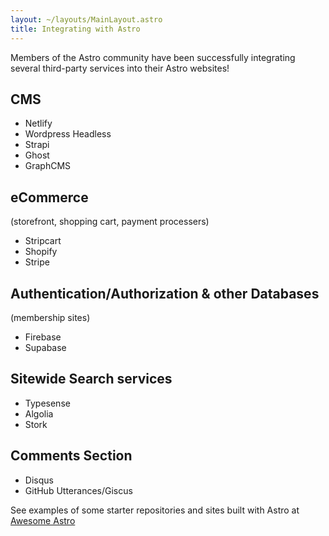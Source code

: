 ```yaml
---
layout: ~/layouts/MainLayout.astro
title: Integrating with Astro
---
```


Members of the Astro community have been successfully integrating several third-party services into their Astro websites!

## CMS

- Netlify
- Wordpress Headless
- Strapi
- Ghost
- GraphCMS

## eCommerce
(storefront, shopping cart, payment processers)

- Stripcart
- Shopify
- Stripe

## Authentication/Authorization & other Databases
(membership sites)

- Firebase
- Supabase

## Sitewide Search services

- Typesense
- Algolia
- Stork

## Comments Section

- Disqus
- GitHub Utterances/Giscus

See examples of some starter repositories and sites built with Astro at [Awesome Astro](https://github.com/one-aalam/awesome-astro#%E2%84%B9%EF%B8%8F-repositoriesstarter-kitscomponents)
